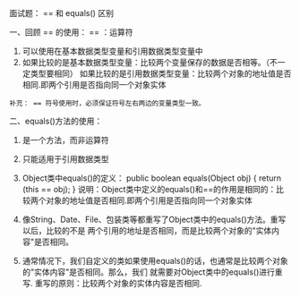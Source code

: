   面试题： == 和 equals() 区别

  一、回顾 == 的使用：
  == ：运算符
  1. 可以使用在基本数据类型变量和引用数据类型变量中
  2. 如果比较的是基本数据类型变量：比较两个变量保存的数据是否相等。（不一定类型要相同）
     如果比较的是引用数据类型变量：比较两个对象的地址值是否相同.即两个引用是否指向同一个对象实体

    补充： == 符号使用时，必须保证符号左右两边的变量类型一致。

  二、equals()方法的使用：
  1. 是一个方法，而非运算符
  2. 只能适用于引用数据类型
  3. Object类中equals()的定义：
     public boolean equals(Object obj) {
	        return (this == obj);
	  }
     说明：Object类中定义的equals()和==的作用是相同的：比较两个对象的地址值是否相同.即两个引用是否指向同一个对象实体
  
  4. 像String、Date、File、包装类等都重写了Object类中的equals()方法。重写以后，比较的不是
     两个引用的地址是否相同，而是比较两个对象的"实体内容"是否相同。
     
  5. 通常情况下，我们自定义的类如果使用equals()的话，也通常是比较两个对象的"实体内容"是否相同。那么，我们
     就需要对Object类中的equals()进行重写.
     重写的原则：比较两个对象的实体内容是否相同.